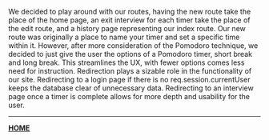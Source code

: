 
We decided to play around with our routes, having the new route take the place of the home page, an exit interview for each timer take the place of the edit route, and a history page representing our index route.
Our new route was originally a place to name your timer and set a specific time within it. However, after more consideration of the Pomodoro technique, we decided to just give the user the options of a Pomodoro timer, short break and long break. This streamlines the UX, with fewer options comes less need for instruction. 
Redirection plays a sizable role in the functionality of our site. Redirecting to a login page if there is no req.session.currentUser keeps the database clear of unnecessary data. Redirecting to an interview page once a timer is complete allows for more depth and usability for the user.

---
[**HOME**](../README.md)
